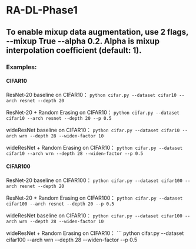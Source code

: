 # RA-DL-Phase1

## To enable mixup data augmentation, use 2 flags, --mixup True --alpha 0.2. Alpha is mixup interpolation coefficient (default: 1).

### Examples:

#### CIFAR10

ResNet-20 baseline on CIFAR10：
    ```
    python cifar.py --dataset cifar10 --arch resnet --depth 20
    ```
    
ResNet-20 + Random Erasing on CIFAR10：
    ```
    python cifar.py --dataset cifar10 --arch resnet --depth 20 --p 0.5
    ```

wideResNet baseline on CIFAR10：
    ```
    python cifar.py --dataset cifar10 --arch wrn --depth 28 --widen-factor 10 
    ```

wideResNet + Random Erasing on CIFAR10：
    ```
    python cifar.py --dataset cifar10 --arch wrn --depth 28 --widen-factor --p 0.5
    ```

#### CIFAR100

ResNet-20 baseline on CIFAR100：
    ```
    python cifar.py --dataset cifar100 --arch resnet --depth 20
    ```
    
ResNet-20 + Random Erasing on CIFAR100：
    ```
    python cifar.py --dataset cifar100 --arch resnet --depth 20 --p 0.5
    ```

wideResNet baseline on CIFAR10：
    ```
    python cifar.py --dataset cifar100 --arch wrn --depth 28 --widen-factor 10 
    ```

wideResNet + Random Erasing on CIFAR10：
    ```
    python cifar.py --dataset cifar100 --arch wrn --depth 28 --widen-factor --p 0.5


